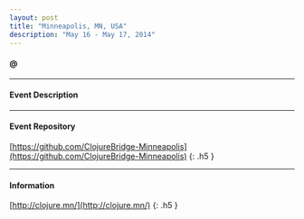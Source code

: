 ```yaml
---
layout: post
title: "Minneapolis, MN, USA"
description: "May 16 - May 17, 2014"
---
```


#### @

---

#### Event Description

---

#### Event Repository

[https://github.com/ClojureBridge-Minneapolis](https://github.com/ClojureBridge-Minneapolis)
{: .h5 }

---

#### Information

[http://clojure.mn/](http://clojure.mn/)
{: .h5 }
